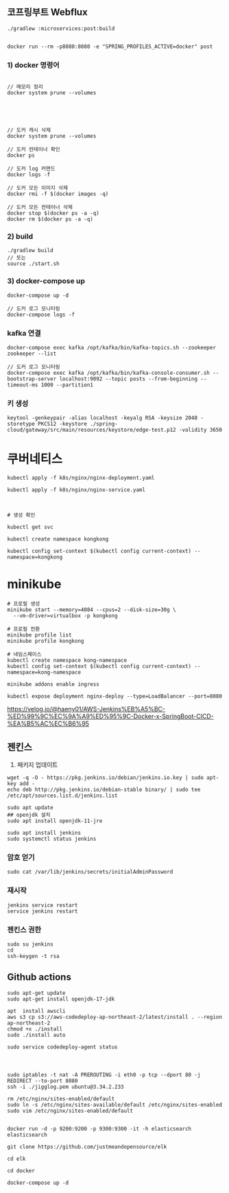 ## 코프링부트 Webflux

```shell
./gradlew :microservices:post:build


docker run --rm -p8080:8080 -e "SPRING_PROFILES_ACTIVE=docker" post
```

### 1) docker  명령어

```shell

// 메모리 정리
docker system prune --volumes





// 도커 캐시 삭제
docker system prune --volumes

// 도커 컨테이너 확인
docker ps

// 도커 log 커맨드
docker logs -f

// 도커 모든 이미지 삭제
docker rmi -f $(docker images -q) 

// 도커 모든 컨테이너 삭제
docker stop $(docker ps -a -q)
docker rm $(docker ps -a -q)
```

### 2) build
```shell
./gradlew build
// 또는
source ./start.sh
```

### 3) docker-compose up
```shell
docker-compose up -d

// 도커 로그 모니터링
docker-compose logs -f
```

### kafka 연결
```shell
docker-compose exec kafka /opt/kafka/bin/kafka-topics.sh --zookeeper zookeeper --list

// 도커 로그 모니터링
docker-compose exec kafka /opt/kafka/bin/kafka-console-consumer.sh --bootstrap-server localhost:9092 --topic posts --from-beginning --timeout-ms 1000 --partition1

```

### 키 생성
```shell
keytool -genkeypair -alias localhost -keyalg RSA -keysize 2048 -storetype PKCS12 -keystore ./spring-cloud/gateway/src/main/resources/keystore/edge-test.p12 -validity 3650
```



# 쿠버네티스
```shell
kubectl apply -f k8s/nginx/nginx-deployment.yaml

kubectl apply -f k8s/nginx/nginx-service.yaml



# 생성 확인

kubectl get svc

kubectl create namespace kongkong

kubectl config set-context $(kubectl config current-context) --namespace=kongkong 

```


# minikube

```shell
# 프로필 생성
minikube start --memory=4084 --cpus=2 --disk-size=30g \
  --vm-driver=virtualbox -p kongkong

# 프로필 전환
minikube profile list
minikube profile kongkong

# 네임스페이스
kubectl create namespace kong-namespace
kubectl config set-context $(kubectl config current-context) --namespace=kong-namespace

minikube addons enable ingress

kubectl expose deployment nginx-deploy --type=LoadBalancer --port=8080

```
https://velog.io/@haeny01/AWS-Jenkins%EB%A5%BC-%ED%99%9C%EC%9A%A9%ED%95%9C-Docker-x-SpringBoot-CICD-%EA%B5%AC%EC%B6%95

## 젠킨스
1. 패키지 업데이트
```shell
wget -q -O - https://pkg.jenkins.io/debian/jenkins.io.key | sudo apt-key add -
echo deb http://pkg.jenkins.io/debian-stable binary/ | sudo tee /etc/apt/sources.list.d/jenkins.list

sudo apt update
## openjdk 설치
sudo apt install openjdk-11-jre

sudo apt install jenkins
sudo systemctl status jenkins
```


### 암호 얻기
```shell
sudo cat /var/lib/jenkins/secrets/initialAdminPassword
```

### 재시작
```shell
jenkins service restart 
service jenkins restart 

```

### 젠킨스 권한

```shell
sudo su jenkins
cd
ssh-keygen -t rsa

```


## Github actions
```shell
sudo apt-get update
sudo apt-get install openjdk-17-jdk

apt  install awscli
aws s3 cp s3://aws-codedeploy-ap-northeast-2/latest/install . --region ap-northeast-2
chmod +x ./install
sudo ./install auto

sudo service codedeploy-agent status



```


###
```shell
sudo iptables -t nat -A PREROUTING -i eth0 -p tcp --dport 80 -j REDIRECT --to-port 8080
ssh -i ./jigglog.pem ubuntu@3.34.2.233

```


```shell
rm /etc/nginx/sites-enabled/default
sudo ln -s /etc/nginx/sites-available/default /etc/nginx/sites-enabled
sudo vim /etc/nginx/sites-enabled/default

```


```shell

docker run -d -p 9200:9200 -p 9300:9300 -it -h elasticsearch elasticsearch

git clone https://github.com/justmeandopensource/elk

cd elk

cd docker

docker-compose up -d
```